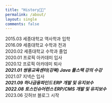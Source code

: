 ```yaml
---
title: "History👋🏻"
permalink: /about/
layout: single
comments: false
---
```

2015.03 세종대학교 역사학과 입학  
2016.09 세종대학교 수학과 전과   
2020.02 세종대학교 수학과 졸업   
2020.01 프로픽 아카데미 입사   
2020.12 프로픽 아카데미 퇴사   
***2021.01 쌍용교육센터(강북) Java 풀스택 강의 수강***   
2021.07 지넥슨 입사  
***2021.09 하나금융파인드 ERP 개발 및 유지보수***   
***2022.08 토스인슈어런스 ERP/CMS 개발 및 유지보수***   
2023.06 깃허브 블로그 시작
